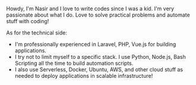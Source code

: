 Howdy, I'm Nasir and I love to write codes since I was a kid. I'm very passionate about what I do. Love to solve practical problems and automate stuff with coding!

As for the technical side: 
- I'm professionally experienced in Laravel, PHP, Vue.js for building applications.
- I try not to limit myself to a specific stack. I use Python, Node.js, Bash Scripting all the time to build automation scripts.
- I also use Serverless, Docker, Ubuntu, AWS, and other cloud stuff as needed to deploy applications in scalable infrastructure!

